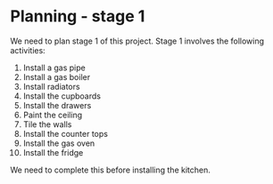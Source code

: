 # Planning - stage 1

We need to plan stage 1 of this project. Stage 1 involves the following activities:

1. Install a gas pipe
1. Install a gas boiler
1. Install radiators
1. Install the cupboards
1. Install the drawers
1. Paint the ceiling
1. Tile the walls
1. Install the counter tops
1. Install the gas oven
1. Install the fridge

We need to complete this before installing the kitchen.

